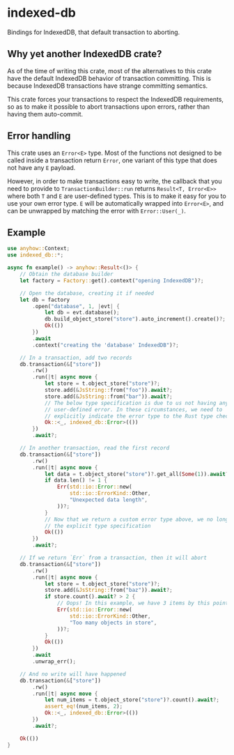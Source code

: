 # indexed-db

Bindings for IndexedDB, that default transaction to aborting.

## Why yet another IndexedDB crate?

As of the time of writing this crate, most of the alternatives to this crate have the default IndexedDB behavior of transaction committing. This is because IndexedDB transactions have strange committing semantics.

This crate forces your transactions to respect the IndexedDB requirements, so as to make it possible to abort transactions upon errors, rather than having them auto-commit.

## Error handling

This crate uses an `Error<E>` type. Most of the functions not designed to be called inside a transaction return `Error`, one variant of this type that does not have any `E` payload.

However, in order to make transactions easy to write, the callback that you need to provide to `TransactionBuilder::run` returns `Result<T, Error<E>>` where both `T` and `E` are user-defined types. This is to make it easy for you to use your own error type. `E` will be automatically wrapped into `Error<E>`, and can be unwrapped by matching the error with `Error::User(_)`.

## Example

```rust
use anyhow::Context;
use indexed_db::*;

async fn example() -> anyhow::Result<()> {
    // Obtain the database builder
    let factory = Factory::get().context("opening IndexedDB")?;

    // Open the database, creating it if needed
    let db = factory
        .open("database", 1, |evt| {
            let db = evt.database();
            db.build_object_store("store").auto_increment().create()?;
            Ok(())
        })
        .await
        .context("creating the 'database' IndexedDB")?;

    // In a transaction, add two records
    db.transaction(&["store"])
        .rw()
        .run(|t| async move {
            let store = t.object_store("store")?;
            store.add(&JsString::from("foo")).await?;
            store.add(&JsString::from("bar")).await?;
            // The below type specification is due to us not having any
            // user-defined error. In these circumstances, we need to
            // explicitly indicate the error type to the Rust type checker.
            Ok::<_, indexed_db::Error>(())
        })
        .await?;

    // In another transaction, read the first record
    db.transaction(&["store"])
        .rw()
        .run(|t| async move {
            let data = t.object_store("store")?.get_all(Some(1)).await?;
            if data.len() != 1 {
                Err(std::io::Error::new(
                    std::io::ErrorKind::Other,
                    "Unexpected data length",
                ))?;
            }
            // Now that we return a custom error type above, we no longer need
            // the explicit type specification
            Ok(())
        })
        .await?;

    // If we return `Err` from a transaction, then it will abort
    db.transaction(&["store"])
        .rw()
        .run(|t| async move {
            let store = t.object_store("store")?;
            store.add(&JsString::from("baz")).await?;
            if store.count().await? > 2 {
                // Oops! In this example, we have 3 items by this point
                Err(std::io::Error::new(
                    std::io::ErrorKind::Other,
                    "Too many objects in store",
                ))?;
            }
            Ok(())
        })
        .await
        .unwrap_err();

    // And no write will have happened
    db.transaction(&["store"])
        .rw()
        .run(|t| async move {
            let num_items = t.object_store("store")?.count().await?;
            assert_eq!(num_items, 2);
            Ok::<_, indexed_db::Error>(())
        })
        .await?;

    Ok(())
}
```
